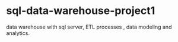 # sql-data-warehouse-project1
data warehouse with sql server, ETL processes , data modeling and analytics.
